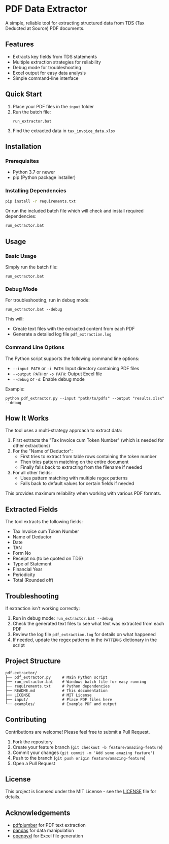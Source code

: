 # PDF Data Extractor

A simple, reliable tool for extracting structured data from TDS (Tax Deducted at Source) PDF documents.

## Features

- Extracts key fields from TDS statements
- Multiple extraction strategies for reliability
- Debug mode for troubleshooting
- Excel output for easy data analysis
- Simple command-line interface

## Quick Start

1. Place your PDF files in the `input` folder
2. Run the batch file:
   ```
   run_extractor.bat
   ```
3. Find the extracted data in `tax_invoice_data.xlsx`

## Installation

### Prerequisites

- Python 3.7 or newer
- pip (Python package installer)

### Installing Dependencies

```bash
pip install -r requirements.txt
```

Or run the included batch file which will check and install required dependencies:

```bash
run_extractor.bat
```

## Usage

### Basic Usage

Simply run the batch file:
```
run_extractor.bat
```

### Debug Mode

For troubleshooting, run in debug mode:
```
run_extractor.bat --debug
```

This will:
- Create text files with the extracted content from each PDF
- Generate a detailed log file `pdf_extraction.log`

### Command Line Options

The Python script supports the following command line options:

- `--input PATH` or `-i PATH`: Input directory containing PDF files
- `--output PATH` or `-o PATH`: Output Excel file
- `--debug` or `-d`: Enable debug mode

Example:
```
python pdf_extractor.py --input "path/to/pdfs" --output "results.xlsx" --debug
```

## How It Works

The tool uses a multi-strategy approach to extract data:

1. First extracts the "Tax Invoice cum Token Number" (which is needed for other extractions)
2. For the "Name of Deductor":
   - First tries to extract from table rows containing the token number
   - Then tries pattern matching on the entire document
   - Finally falls back to extracting from the filename if needed
3. For all other fields:
   - Uses pattern matching with multiple regex patterns
   - Falls back to default values for certain fields if needed

This provides maximum reliability when working with various PDF formats.

## Extracted Fields

The tool extracts the following fields:

- Tax Invoice cum Token Number
- Name of Deductor
- Date
- TAN
- Form No
- Receipt no.(to be quoted on TDS)
- Type of Statement
- Financial Year
- Periodicity
- Total (Rounded off)

## Troubleshooting

If extraction isn't working correctly:

1. Run in debug mode: `run_extractor.bat --debug`
2. Check the generated text files to see what text was extracted from each PDF
3. Review the log file `pdf_extraction.log` for details on what happened
4. If needed, update the regex patterns in the `PATTERNS` dictionary in the script

## Project Structure

```
pdf-extractor/
├── pdf_extractor.py     # Main Python script
├── run_extractor.bat    # Windows batch file for easy running
├── requirements.txt     # Python dependencies
├── README.md            # This documentation
├── LICENSE              # MIT License
├── input/               # Place PDF files here
└── examples/            # Example PDF and output
```

## Contributing

Contributions are welcome! Please feel free to submit a Pull Request.

1. Fork the repository
2. Create your feature branch (`git checkout -b feature/amazing-feature`)
3. Commit your changes (`git commit -m 'Add some amazing feature'`)
4. Push to the branch (`git push origin feature/amazing-feature`)
5. Open a Pull Request

## License

This project is licensed under the MIT License - see the [LICENSE](LICENSE) file for details.

## Acknowledgements

- [pdfplumber](https://github.com/jsvine/pdfplumber) for PDF text extraction
- [pandas](https://pandas.pydata.org/) for data manipulation
- [openpyxl](https://openpyxl.readthedocs.io/) for Excel file generation
